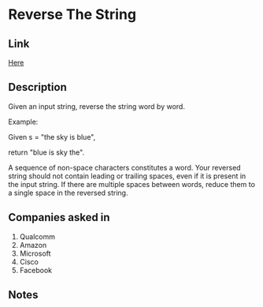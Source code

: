 # Reverse The String

## Link

[Here](https://www.interviewbit.com/problems/reverse-the-string/)

## Description

Given an input string, reverse the string word by word.

Example:

Given s = "the sky is blue",

return "blue is sky the".

A sequence of non-space characters constitutes a word.
Your reversed string should not contain leading or trailing spaces, even if it is present in the input string.
If there are multiple spaces between words, reduce them to a single space in the reversed string.

## Companies asked in

1. Qualcomm
1. Amazon
1. Microsoft
1. Cisco
1. Facebook

## Notes